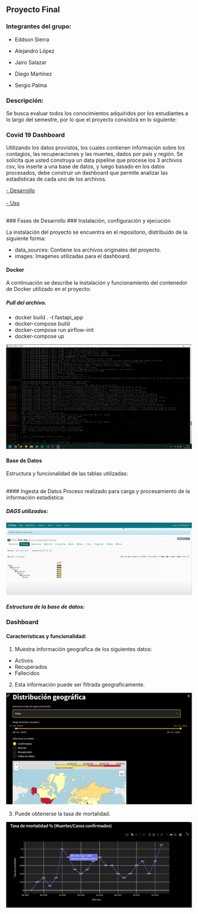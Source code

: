 ## Proyecto Final

### Integrantes del grupo:

- Eddson Sierra

- Alejandro López

- Jairo Salazar

- Diego Martínez

- Sergio Palma

### Descripción:
Se busca evaluar todos los conocimientos adquiridos por los estudiantes a lo largo del semestre, por lo que el proyecto consistirá en lo siguiente:

### Covid 19 Dashboard
Utilizando los datos provistos, los cuales contienen información sobre los contagios, las recuperaciones y las muertes, dados por país y región. Se solicita que usted construya un data pipeline que procese los 3 archivos csv, los inserte a una base de datos, y luego basado en los datos procesados, debe construir un dashboard que permite analizar las estadísticas de cada uno de los archivos.

<a href="page1.html">- Desarrollo</a>
<br>
<br>
<a href="page2.html">- Uso</a>

<br>
### Fases de Desarrollo
### Instalación, configuración y ejecución


La instalación del proyecto se encuentra en el repositorio, distribuido de la siguiente forma:

- data_sources: Contiene los archivos originales del proyecto.
- images: Imagenes utilizadas para el dashboard.

#### Docker
A continuación se describe la instalación y funcionamiento del contenedor de Docker utilizado en el proyecto:

##### Pull del archivo.
- docker build . -t fastapi_app
- docker-compose build
- docker-compose run airflow-init
- docker-compose up

![alt text](instalacion.png)

#### Base de Datos
Estructura y funcionalidad de las tablas utilizadas:

<br>
#### Ingesta de Datos
Proceso realizado para carga y procesamiento de la información estadistica:

##### DAGS utilizados:
![alt text](DAGs.png)

##### Estructura de la base de datos:


### Dashboard
#### Caracteristicas y funcionalidad:
1. Muestra información geografica de los siguientes datos:
- Activos
- Recuperados
- Fallecidos

2. Esta información puede ser filtrada geograficamente.

![alt text](dist_geografica.jpg)

3. Puede obtenerse la tasa de mortalidad.

![alt text](tasa_mortalidad.jpg)


